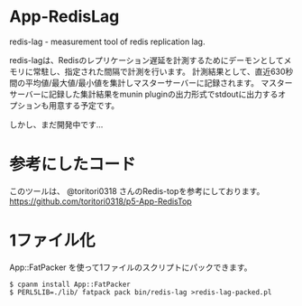 App-RedisLag
============
redis-lag -  measurement tool of redis replication lag.

redis-lagは、Redisのレプリケーション遅延を計測するためにデーモンとしてメモリに常駐し、指定された間隔で計測を行います。
計測結果として、直近630秒間の平均値/最大値/最小値を集計しマスターサーバーに記録されます。
マスターサーバーに記録した集計結果をmunin pluginの出力形式でstdoutに出力するオプションも用意する予定です。

しかし、まだ開発中です...


参考にしたコード
===============

このツールは、 @toritori0318 さんのRedis-topを参考にしております。
https://github.com/toritori0318/p5-App-RedisTop

1ファイル化
===========

App::FatPacker を使って1ファイルのスクリプトにパックできます。

```
$ cpanm install App::FatPacker
$ PERL5LIB=./lib/ fatpack pack bin/redis-lag >redis-lag-packed.pl
```
